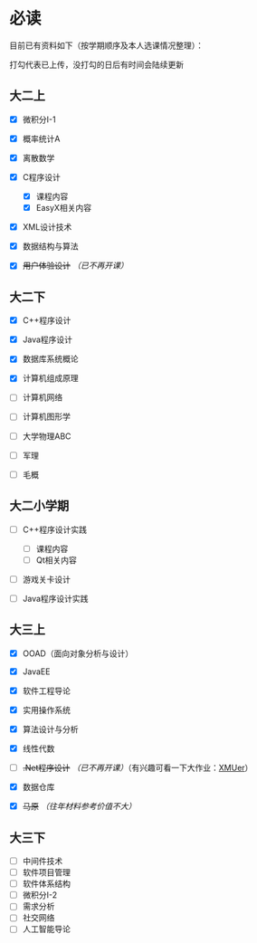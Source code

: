 # 必读

目前已有资料如下（按学期顺序及本人选课情况整理）：

打勾代表已上传，没打勾的日后有时间会陆续更新

## 大二上

- [x] 微积分I-1

- [x] 概率统计A

- [x] 离散数学

- [x] C程序设计
  - [x] 课程内容
  - [x] EasyX相关内容
- [x] XML设计技术

- [x] 数据结构与算法

- [x] ~~用户体验设计~~  *（已不再开课）*



## 大二下

- [x] C++程序设计

- [x] Java程序设计

- [x] 数据库系统概论

- [x] 计算机组成原理

- [ ] 计算机网络

- [ ] 计算机图形学

- [ ] 大学物理ABC

- [ ] 军理

- [ ] 毛概



## 大二小学期

- [ ] C++程序设计实践
  - [ ] 课程内容
  - [ ] Qt相关内容
- [ ] 游戏关卡设计
- [ ] Java程序设计实践



## 大三上

- [x] OOAD（面向对象分析与设计）
- [x] JavaEE
- [x] 软件工程导论
- [x] 实用操作系统
- [x] 算法设计与分析
- [x] 线性代数
- [ ] ~~.Net程序设计~~  *（已不再开课）*（有兴趣可看一下大作业：[XMUer](https://github.com/529106896/XMUer)）
- [x] 数据仓库
- [x] ~~马原~~ *（往年材料参考价值不大）*



## 大三下

- [ ] 中间件技术
- [ ] 软件项目管理
- [ ] 软件体系结构
- [ ] 微积分I-2
- [ ] 需求分析
- [ ] 社交网络
- [ ] 人工智能导论
